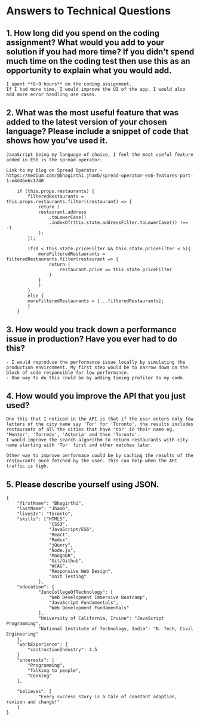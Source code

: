# Answers to Technical Questions

## 1. How long did you spend on the coding assignment? What would you add to your solution if you had more time? If you didn't spend much time on the coding test then use this as an opportunity to explain what you would add.

    I spent **8-9 hours** on the coding assignment. 
    If I had more time, I would improve the UI of the app. I would also add more error handling use cases.

## 2.  What was the most useful feature that was added to the latest version of your chosen language? Please include a snippet of code that shows how you've used it.

    JavaScript being my language of choice, I feel the most useful feature added in ES6 is the spread operator.

    Link to my blog on Spread Operator -
    https://medium.com/@bhagirthi.jhamb/spread-operator-es6-features-part-1-e4d46e6c1740

        if (this.props.restaurants) {
            filteredRestaurants = this.props.restaurants.filter((restaurant) => {
                return (
                restaurant.address
                    .toLowerCase()
                    .indexOf(this.state.addressFilter.toLowerCase()) !== -1
                );
            });

            if(0 < this.state.priceFilter && this.state.priceFilter < 5){
                moreFilteredRestaurants = filteredRestaurants.filter(restaurant => {
                    return (
                        restaurant.price == this.state.priceFilter
                    )
                }
                )
            }
            else {
            moreFilteredRestaurants = [...filteredRestaurants];
            }
        }

## 3.  How would you track down a performance issue in production? Have you ever had to do this?

    - I would reproduce the performance issue locally by simulating the production environment. My first step would be to narrow down on the block of code responsible for low performance. 
    - One way to do this could be by adding timing profiler to my code.

## 4.	How would you improve the API that you just used?

    One this that I noticed in the API is that if the user enters only few letters of the city name say 'Tor' for 'Toronto', the results includes restaurants of all the cities that have 'tor' in their name eg. 'Mentor', 'Torreón', 'Astoria' and then 'Toronto'. 
    I would improve the search algorithm to return restaurants with city name starting with 'Tor' first and other matches later.

    Other way to improve performace could be by caching the results of the restaurants once fetched by the user. This can help when the API traffic is high.

## 5.	Please describe yourself using JSON.

    {
        "firstName": "Bhagirthi",
        "lastName": "Jhamb",
        "livesIn": "Toronto",
        "skills": ["HTML5", 
                    "CSS3", 
                    "JavaScript/ES6", 
                    "React", 
                    "Redux", 
                    "jQuery", 
                    "Node.js", 
                    "MongoDB", 
                    "Git/Github", 
                    "WCAG", 
                    "Responsive Web Design", 
                    "Unit Testing"
                ],
        "education": {
                "JunoCollegeOfTechnology": [
                    "Web Development Immersive Bootcamp",
                    "JavaScript Fundamentals",
                    "Web Development Fundamentals"
                ],
                "University of California, Irvine": "JavaScript Programming",
                "National Institute of Technology, India": "B. Tech, Civil Engineering"
        },
        "workExperience": {
            "contructionIndustry": 4.5
        }
        "interests": [
            "Programming",
            "Talking to people",
            "Cooking"
        ],

        "believes": [
                "Every success story is a tale of constant adaption, revison and change!"
        ]
    }